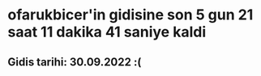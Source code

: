 # ofarukbicer'in gidisine son 5 gun 21 saat 11 dakika 41 saniye kaldi

## Gidis tarihi: 30.09.2022 :(